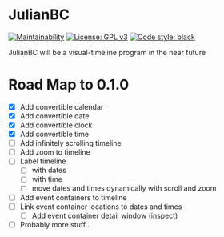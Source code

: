 # JulianBC
[![Maintainability](https://api.codeclimate.com/v1/badges/f8f0b0fd2b59791f4c87/maintainability)](https://codeclimate.com/github/xayhewalo/julianbc/maintainability)
[![License: GPL v3](https://img.shields.io/badge/License-GPLv3-blue.svg)](https://www.gnu.org/licenses/gpl-3.0)
[![Code style: black](https://img.shields.io/badge/code%20style-black-000000.svg)](https://github.com/psf/black)

JulianBC will be a visual-timeline program in the near future

# Road Map to 0.1.0
- [X] Add convertible calendar
- [X] Add convertible date
- [X] Add convertible clock
- [X] Add convertible time
- [ ] Add infinitely scrolling timeline
- [ ] Add zoom to timeline
- [ ] Label timeline
    - [ ] with dates
    - [ ] with time
    - [ ] move dates and times dynamically with scroll and zoom
- [ ] Add event containers to timeline
- [ ] Link event container locations to dates and times
    - [ ] Add event container detail window (inspect)
- [ ] Probably more stuff...